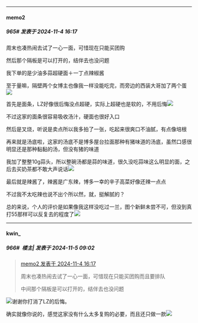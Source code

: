 ﻿
*****

####  memo2  
##### 965#       发表于 2024-11-4 16:17

周末也凑热闹去试了一心一面，可惜现在只能买团购

然后那个隔板是可以打开的，结伴去也没问题

我下单的是少油多蒜超硬面＋一丁点辣椒酱

至于量嘛，隔壁两个女博主也像我一样没能吃完，而旁边的西装大哥加了两个蛋<img src="https://static.saraba1st.com/image/smiley/face2017/068.png" referrerpolicy="no-referrer">

首先是面条，LZ好像很后悔没点超硬，实际上超硬也是软的，不用后悔<img src="https://static.saraba1st.com/image/smiley/face2017/066.png" referrerpolicy="no-referrer">

不过这家的面条很容易吸收汤汁，硬面也很好入口

然后是叉烧，听说是卖点所以我多拍了一张，吃起来很爽口不油腻，有点像培根

再来就是汤底啦，这家的汤底不是博多屋台拉面那种有猪味道的汤底，虽然口感很明显还是那种黏黏的汤，但没有猪的味道

我加了整整10g蒜头，所以整碗汤都是蒜的味道，很久没吃蒜味这么明显的面，之后去买奶茶都不敢大声说话<img src="https://static.saraba1st.com/image/smiley/face2017/117.png" referrerpolicy="no-referrer">

最后就是辣酱了，辣酱是广东辣，博多一幸的辛子高菜好像还辣一点点

不过我不太吃辣也说不出个所以然，就，挺解腻的？

总的来说，个人的评价是如果像我这样没吃过一兰，图个新鲜未尝不可，但没到真打55那样可以反复去的程度了<img src="https://static.saraba1st.com/image/smiley/face2017/009.gif" referrerpolicy="no-referrer">


*****

####  kwin_  
##### 966#         楼主| 发表于 2024-11-5 09:02

<blockquote><a href="httphttps://bbs.saraba1st.com/2b/forum.php?mod=redirect&amp;goto=findpost&amp;pid=66616724&amp;ptid=1971370" target="_blank">memo2 发表于 2024-11-4 16:17</a>

周末也凑热闹去试了一心一面，可惜现在只能买团购而且要排队

中间那个隔板是可以打开的，结伴去也没问题</blockquote>
<img src="https://static.saraba1st.com/image/smiley/face2017/057.png" referrerpolicy="no-referrer">谢谢你打消了LZ的后悔。

确实就像你说的，感觉这家没有什么太多复购的必要，而且还只做一款<img src="https://static.saraba1st.com/image/smiley/face2017/252.png" referrerpolicy="no-referrer">

